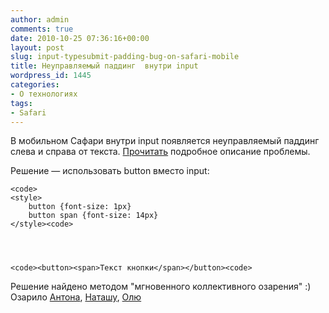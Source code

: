 ```yaml
---
author: admin
comments: true
date: 2010-10-25 07:36:16+00:00
layout: post
slug: input-typesubmit-padding-bug-on-safari-mobile
title: Неуправляемый паддинг  внутри input
wordpress_id: 1445
categories:
- О технологиях
tags:
- Safari
---
```


В мобильном Сафари внутри input появляется неуправляемый паддинг слева и справа от текста. [Прочитать](http://stackoverflow.com/questions/3516651/input-typesubmit-padding-bug-on-safari-mobile) подробное описание проблемы.

Решение — использовать button вместо input:

    
    <code>
    <style>
        button {font-size: 1px}
        button span {font-size: 14px}
    </style><code>



    
    <code><button><span>Текст кнопки</span></button><code>



Решение найдено методом "мгновенного коллективного озарения"  :) 
Озарило [Антона](http://smmurf.ya.ru), [Наташу](http://kissochka.ya.ru/), [Олю](http://olyuwik.ya.ru)
